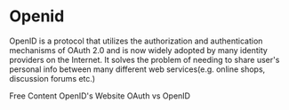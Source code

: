 # Openid

OpenID is a protocol that utilizes the authorization and authentication mechanisms of OAuth 2.0 and is now widely adopted by many identity providers on the Internet.
It solves the problem of needing to share user's personal info between many different web services(e.g. online shops, discussion forums etc.)

<ResourceGroupTitle>Free Content</ResourceGroupTitle>
<BadgeLink colorScheme='blue' badgeText='Official Website' href='https://openid.net/'>OpenID's Website</BadgeLink>
<BadgeLink colorScheme='yellow' badgeText='Read' href='https://securew2.com/blog/oauth-vs-openid-which-is-better'>OAuth vs OpenID</BadgeLink>

